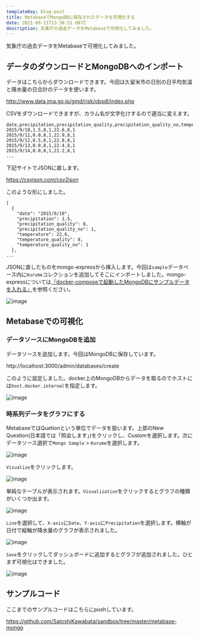 ```yaml
---
templateKey: blog-post
title: MetabaseでMongoDBに保存されたデータを可視化する
date: 2021-09-11T13:38:51.087Z
description: 気象庁の過去データをMetabaseで可視化してみました。
---
```

気象庁の過去データをMetabaseで可視化してみました。

## データのダウンロードとMongoDBへのインポート

データはこちらからダウンロードできます。今回は久留米市の日別の日平均気温と降水量の日合計のデータを使います。

http://www.data.jma.go.jp/gmd/risk/obsdl/index.php

CSVをダウンロードできますが、カラム名が文字化けするので適当に変えます。

```
date,precipitation,precipitation_quality,precipitation_quality_no,temperature,temperature_quality,temperature_quality_no
2015/9/10,1.5,8,1,22.6,8,1
2015/9/11,0.0,8,1,22.9,8,1
2015/9/12,0.5,8,1,22.8,8,1
2015/9/13,0.0,8,1,22.4,8,1
2015/9/14,0.0,8,1,21.2,8,1
...
```

下記サイトでJSONに直します。

https://csvjson.com/csv2json

このような形にしました。

```
[
  {
    "date": "2015/9/10",
    "precipitation": 1.5,
    "precipitation_quality": 8,
    "precipitation_quality_no": 1,
    "temperature": 22.6,
    "temperature_quality": 8,
    "temperature_quality_no": 1
  },
...
```

JSONに直したものをmongo-expressから挿入します。今回は`sample`データベース内に`Kurume`コレクションを追加してそこにインポートしました。mongo-expressについては[『docker-composeで起動したMongoDBにサンプルデータを入れる』](https://kwst.site/202108145552/)を参照ください。

![image](https://user-images.githubusercontent.com/1194571/132949994-60838261-4f10-421e-b8fe-48001c10d866.png)

## Metabaseでの可視化

### データソースにMongoDBを追加

データソースを追加します。今回はMongoDBに保存しています。

http://localhost:3000/admin/databases/create

このように設定しました。docker上のMongoDBからデータを取るのでホストには`host.docker.internal`を指定します。

![image](https://user-images.githubusercontent.com/1194571/132950953-bab51065-6968-4bd7-ab39-4a6f9689f9f0.png)

### 時系列データをグラフにする

MetabaseではQuetionという単位でデータを扱います。上部のNew Question(日本語では「照会します」)をクリックし、Customを選択します。次にデータソース選択で`Mongo Sample` > `Kurume`を選択します。

![image](https://user-images.githubusercontent.com/1194571/132951225-a62f01a4-c3f6-4756-af7c-c478c980efdd.png)

`Visualize`をクリックします。

![image](https://user-images.githubusercontent.com/1194571/132951286-ea38ca73-af52-4f14-8423-5cacbd918d6b.png)

単純なテーブルが表示されます。`Visualization`をクリックするとグラフの種類がいくつか出ます。

![image](https://user-images.githubusercontent.com/1194571/132951294-856d4b7a-f520-49df-b229-2f456dfdec8b.png)

`Line`を選択して、`X-axis`に`Date`、`Y-axis`に`Precipitation`を選択します。横軸が日付で縦軸が降水量のグラフが表示されました。

![image](https://user-images.githubusercontent.com/1194571/132951312-4b3bdd63-176b-458e-a05f-dfd44820578f.png)

`Save`をクリックしてダッシュボードに追加するとグラフが追加されました。ひとまず可視化はできました。

![image](https://user-images.githubusercontent.com/1194571/132951565-c57dbec1-d366-482b-8d82-ad262f0140e1.png)

## サンプルコード
ここまでのサンプルコードはこちらにpushしています。

https://github.com/SatoshiKawabata/sandbox/tree/master/metabase-mongo
